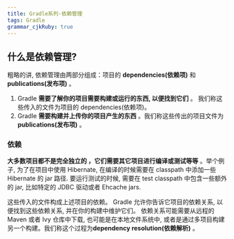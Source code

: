```yaml
---
title: Gradle系列-依赖管理
tags: Gradle
grammar_cjkRuby: true
---
```


## 什么是依赖管理?
粗略的讲, 依赖管理由两部分组成：项目的  **dependencies(依赖项)** 和 **publications(发布项)** 。

1. Gradle  **需要了解你的项目需要构建或运行的东西, 以便找到它们** 。 我们称这些传入的文件为项目的 dependencies(依赖项)。
2. Gradle  **需要构建并上传你的项目产生的东西** 。我们称这些传出的项目文件为 **publications(发布项)** 。

### 依赖

**大多数项目都不是完全独立的 ，它们需要其它项目进行编译或测试等等** 。举个例子, 为了在项目中使用 Hibernate, 在编译的时候需要在 classpath 中添加一些 Hibernate 的 jar 路径. 要运行测试的时候, 需要在 test classpath 中包含一些额外的 jar, 比如特定的 JDBC 驱动或者 Ehcache jars.

这些传入的文件构成上述项目的依赖。 Gradle 允许你告诉它项目的依赖关系, 以便找到这些依赖关系, 并在你的构建中维护它们。 依赖关系可能需要从远程的 Maven 或者 Ivy 仓库中下载, 也可能是在本地文件系统中, 或者是通过多项目构建另一个构建。我们称这个过程为**dependency resolution(依赖解析)** 。

